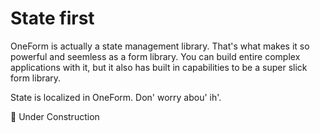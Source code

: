 # State first

OneForm is actually a state management library. That's what makes it so powerful and seemless as a form library. You can build entire complex applications with it, but it also has built in capabilities to be a super slick form library.

State is localized in OneForm. Don' worry abou' ih'.

🚧 Under Construction

